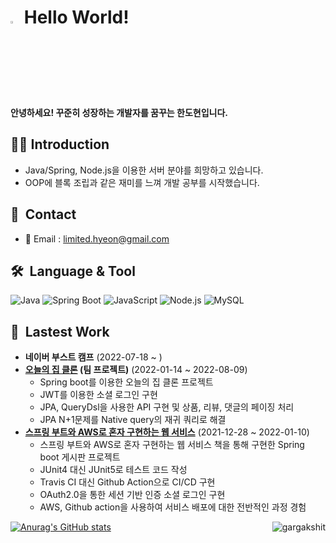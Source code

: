# <a href="https://www.gautamkrishnar.com/"><img src="https://media.giphy.com/media/hvRJCLFzcasrR4ia7z/giphy.gif" width="3%"></a> Hello World!
<b> 안녕하세요! 꾸준히 성장하는 개발자를 꿈꾸는 한도현입니다. </b>

## 🙋‍♂️ Introduction
- Java/Spring, Node.js을 이용한 서버 분야를 희망하고 있습니다.
- OOP에 블록 조립과 같은 재미를 느껴 개발 공부를 시작했습니다.

## 🔗&nbsp; Contact
- 📧 Email : limited.hyeon@gmail.com

## 🛠️&nbsp; Language & Tool 
<p>
  <img alt="Java" src="https://img.shields.io/badge/Java-007396?style=flat-square&logo=Java&logoColor=white"/>  
  <img alt="Spring Boot" src="https://img.shields.io/badge/Spring Boot-6DB33F?style=flat-square&logo=Spring Boot&logoColor=white"/>  
  <img alt="JavaScript" src="https://img.shields.io/badge/JavaScript-yellow?style=flat-square&logo=JavaScript&logoColor=white"/>
  <img alt="Node.js" src="https://img.shields.io/badge/Node.js-green?style=flat-square&logo=Node.js&logoColor=white"/>
  <img alt="MySQL" src="https://img.shields.io/badge/MySQL-4479A1?style=flat-square&logo=MySQL&logoColor=white"/>
</p>

<!--[![Top Langs](https://github-readme-stats.vercel.app/api/top-langs/?username=dohyeon-han&layout=compact)](https://github.com/anuraghazra/github-readme-stats)-->


## 🚀&nbsp; Lastest Work </h2>
- <b>네이버 부스트 캠프</b> (2022-07-18 ~ )
- <b>[오늘의 집 클론]([https://github.com/dohyeon-han/TodayHouse-Backend](https://github.com/TodayHouse/TodayHouse-Backend)) (팀 프로젝트)</b> (2022-01-14 ~ 2022-08-09)
  - Spring boot를 이용한 오늘의 집 클론 프로젝트
  - JWT를 이용한 소셜 로그인 구현
  - JPA, QueryDsl을 사용한 API 구현 및 상품, 리뷰, 댓글의 페이징 처리
  - JPA N+1문제를 Native query의 재귀 쿼리로 해결
- <b>[스프링 부트와 AWS로 혼자 구현하는 웹 서비스](https://github.com/dohyeon-han/freelec-springboot-webservice)</b> (2021-12-28 ~ 2022-01-10)
  - 스프링 부트와 AWS로 혼자 구현하는 웹 서비스 책을 통해 구현한 Spring boot 게시판 프로젝트
  - JUnit4 대신 JUnit5로 테스트 코드 작성
  - Travis CI 대신 Github Action으로 CI/CD 구현
  - OAuth2.0을 통한 세션 기반 인증 소셜 로그인 구현
  - AWS, Github action을 사용하여 서비스 배포에 대한 전반적인 과정 경험

[![Anurag's GitHub stats](https://github-readme-stats.vercel.app/api?username=dohyeon-han)](https://github.com/anuraghazra/github-readme-stats)  <img align="right" src="https://komarev.com/ghpvc/?username=dohyeon-han" alt="gargakshit"/>
<!---
dohyeon-han/dohyeon-han is a ✨ special ✨ repository because its `README.md` (this file) appears on your GitHub profile.
You can click the Preview link to take a look at your changes.
--->
